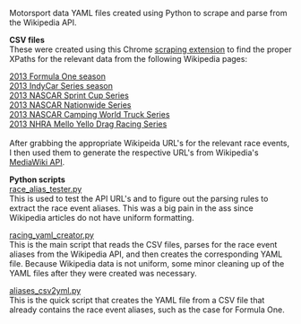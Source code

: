 Motorsport data YAML files created using Python to scrape and parse from the Wikipedia API.

<b>CSV files</b>
<br />
These were created using this Chrome <a href="https://chrome.google.com/webstore/detail/scraper/mbigbapnjcgaffohmbkdlecaccepngjd" target="_blank">scraping extension</a> to find the proper XPaths for the relevant data from the following Wikipedia pages:

<a href="http://en.wikipedia.org/wiki/2013_F1" target="_blank">2013 Formula One season</a>
<br />
<a href="http://en.wikipedia.org/wiki/2013_IndyCar_Series_season" target="_blank">2013 IndyCar Series season</a>
<br />
<a href="http://en.wikipedia.org/wiki/2013_NASCAR_Sprint_Cup_Series" target="_blank">2013 NASCAR Sprint Cup Series</a>
<br />
<a href="http://en.wikipedia.org/wiki/2013_NASCAR_Nationwide_Series" target="_blank">2013 NASCAR Nationwide Series</a>
<br />
<a href="http://en.wikipedia.org/wiki/2013_NASCAR_Camping_World_Truck_Series" target="_blank">2013 NASCAR Camping World Truck Series</a>
<br />
<a href="http://en.wikipedia.org/wiki/2013_NHRA_Mello_Yello_Drag_Racing_Series" target="_blank">2013 NHRA Mello Yello Drag Racing Series</a>
<br />
<br />
After grabbing the appropriate Wikipeida URL's for the relevant race events, I then used them to generate the respective URL's from Wikipedia's <a href="http://www.mediawiki.org/wiki/API:Main_page" target="_blank">MediaWiki API</a>.

<b>Python scripts</b>
<br />
<a href="https://github.com/serve-and-volley/racing-yaml/blob/master/python/race_alias_tester.py" target="_blank">race_alias_tester.py</a>
<br />
This is used to test the API URL's and to figure out the parsing rules to extract the race event aliases. This was a big pain in the ass since Wikipedia articles do not have uniform formatting.

<a href="https://github.com/serve-and-volley/racing-yaml/blob/master/python/racing_yaml_creator.py" target="_blank">racing_yaml_creator.py</a>
<br />
This is the main script that reads the CSV files, parses for the race event aliases from the Wikipedia API, and then creates the corresponding YAML file. Because Wikipedia data is not uniform, some minor cleaning up of the YAML files after they were created was necessary.

<a href="https://github.com/serve-and-volley/racing-yaml/blob/master/python/aliases_csv2yml.py" target="_blank">aliases_csv2yml.py</a>
<br />
This is the quick script that creates the YAML file from a CSV file that already contains the race event aliases, such as the case for Formula One.
